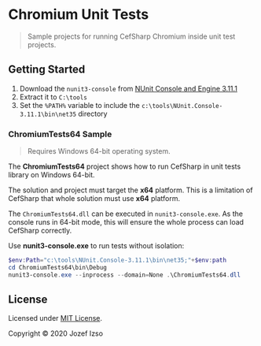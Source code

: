 # Chromium Unit Tests

> Sample projects for running CefSharp Chromium inside unit test projects.

## Getting Started

1. Download the `nunit3-console` from [NUnit Console and Engine 3.11.1](https://github.com/nunit/nunit-console/releases/tag/v3.11.1)
2. Extract it to `C:\tools`
3. Set the `%PATH%` variable to include the `c:\tools\NUnit.Console-3.11.1\bin\net35` directory

### ChromiumTests64 Sample

> Requires Windows 64-bit operating system.

The **ChromiumTests64** project shows how to run CefSharp in unit tests library
on Windows 64-bit.

The solution and project must target the **x64** platform. This is a limitation
of CefSharp that whole solution must use **x64** platform.

The `ChromiumTests64.dll` can be executed in `nunit3-console.exe`.
As the console runs in 64-bit mode, this will ensure the whole process can
load CefSharp correctly.

Use **nunit3-console.exe** to run tests without isolation:

```powershell
$env:Path="c:\tools\NUnit.Console-3.11.1\bin\net35;"+$env:path
cd ChromiumTests64\bin\Debug
nunit3-console.exe --inprocess --domain=None .\ChromiumTests64.dll
```

## License

Licensed under [MIT License](LICENSE.txt).

Copyright © 2020 Jozef Izso
